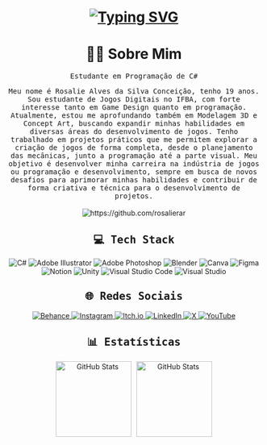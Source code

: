 # <p align="center"> <a href="https://git.io/typing-svg"><img src="https://readme-typing-svg.demolab.com?font=Fira+Code&duration=4000&pause=1000&color=9D6AF7&width=435&lines=%F0%9F%91%8B+Ol%C3%A1!+Eu+sou+Rosalie+Alves+" alt="Typing SVG"/></a></p>

<h1 align="center"> 🙋‍♀️ Sobre Mim </h1>
 <p align="center">  
  <samp> Estudante em Programação de C#  </samp> </p>
 <p align="center">   <samp> Meu nome é Rosalie Alves da Silva Conceição, tenho 19 anos. Sou estudante de Jogos Digitais no IFBA, com forte interesse tanto em Game Design quanto em programação. Atualmente, estou me aprofundando também em Modelagem 3D e Concept Art, buscando expandir minhas habilidades em diversas áreas do desenvolvimento de jogos. Tenho trabalhado em projetos práticos que me permitem explorar a criação de jogos de forma completa, desde o planejamento das mecânicas, junto a programação até a parte visual. Meu objetivo é desenvolver minha carreira na indústria de jogos ou programação e desenvolvimento, sempre em busca de novos desafios para aprimorar minhas habilidades e contribuir de forma criativa e técnica para o desenvolvimento de projetos. 
 </samp>
     <br> <br>
  <img src="https://komarev.com/ghpvc/?username=rosalierar" alt="https://github.com/rosalierar"/>
</h1>

<h2 align="center"> <samp> 💻 Tech Stack </samp> </h2>
<!-- Badges from https://github.com/Ileriayo/markdown-badges -->
<p align="center">
    <a>
        <img src="https://img.shields.io/badge/c%23-%23239120.svg?style=for-the-badge&logo=csharp&logoColor=white" alt="C#"> 
        <img src="https://img.shields.io/badge/adobe%20illustrator-%23FF9A00.svg?style=for-the-badge&logo=adobe%20illustrator&logoColor=white" alt="Adobe Illustrator">
        <img src="https://img.shields.io/badge/adobe%20photoshop-%2331A8FF.svg?style=for-the-badge&logo=adobe%20photoshop&logoColor=white" alt="Adobe Photoshop"> 
        <img src="https://img.shields.io/badge/blender-%23F5792A.svg?style=for-the-badge&logo=blender&logoColor=white" alt="Blender"> 
        <img src="https://img.shields.io/badge/Canva-%2300C4CC.svg?style=for-the-badge&logo=Canva&logoColor=white" alt="Canva"> 
        <img src="https://img.shields.io/badge/figma-%23F24E1E.svg?style=for-the-badge&logo=figma&logoColor=white" alt="Figma"> 
        <img src="https://img.shields.io/badge/Notion-%23000000.svg?style=for-the-badge&logo=notion&logoColor=white" alt="Notion"> 
        <img src="https://img.shields.io/badge/unity-%23000000.svg?style=for-the-badge&logo=unity&logoColor=white" alt="Unity"> 
        <img src="https://img.shields.io/badge/Visual%20Studio%20Code-0078d7.svg?style=for-the-badge&logo=visual-studio-code&logoColor=white" alt="Visual Studio Code"> 
        <img src="https://img.shields.io/badge/Visual%20Studio-5C2D91.svg?style=for-the-badge&logo=visual-studio&logoColor=white" alt="Visual Studio"> 
</p>

<h2 align="center"><samp> 🌐 Redes Sociais </samp> </h2>
<p align="center">
<!-- behance -->
        <a href="https://www.behance.net/rosalierar">
        <img src="https://img.shields.io/badge/-Behance-blue?style=for-the-badge&logo=behance&logoColor=white" alt="Behance"> </a>
<!-- Instagram -->
      <a href="https://www.instagram.com/rosalierar">
        <img src="https://img.shields.io/badge/-Instagram-%23E4405F?style=for-the-badge&logo=instagram&logoColor=white)](https://www.instagram.com/SEUUSERNAME/" alt="Instagram"> </a>
<!-- itch.io -->
            <a href="https://rosalierar.itch.io">
        <img src="https://img.shields.io/badge/Itch.io-FA5C5C?style=for-the-badge&logo=itchdotio&logoColor=white" alt="Itch.io">
            </a>
             <!--linkedin --> 
      <a href="https://www.linkedin.com/in/rosalierar/">
        <img src="https://img.shields.io/badge/LinkedIn-0077B5?style=for-the-badge&logo=linkedin&logoColor=white)](https://www.linkedin.com/in/rosalierarr/" alt="LinkedIn"> </a>
    </a>
              <!-- x --> 
 <a href="https://x.com/rosalierarr">
        <img src="https://img.shields.io/badge/X-000?style=for-the-badge&logo=x)](https://x.com/rosalierarr" alt="X"> </a>
            <!-- youtube -->
    <a href="https://www.youtube.com/channel/UChJJAzAIiXRoGriK6DCIUWA">
        <img src="https://img.shields.io/badge/YouTube-%23FF0000.svg?style=for-the-badge&logo=YouTube&logoColor=white" alt="YouTube"> </a>
</p>
 
<h2 align="center">  <samp> 📊 Estatísticas </samp> </h2>

 <p align="center">
  <img 
    align="center" 
    alt="GitHub Stats" 
    height=150" 
    style="padding-right: 10px;" 
    src="https://github-readme-stats.vercel.app/api?username=rosalierar&show_icons=true&theme=tokyonight&include_all_commits=true&locale=pt-br" 
 
  <img 
      align="center" 
      alt="GitHub Stats" 
      height="150" 
      src="https://github-readme-stats.vercel.app/api/top-langs/?username=rosalierar&theme=tokyonight&layout=compact&custom_title=Tecnologias&langs_count=9" 
  />
</p>

